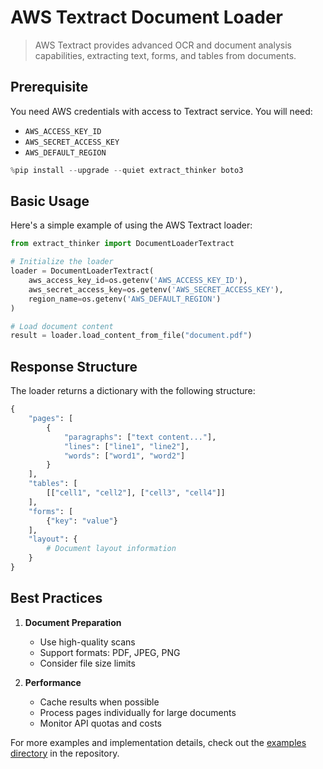 # AWS Textract Document Loader

> AWS Textract provides advanced OCR and document analysis capabilities, extracting text, forms, and tables from documents.

## Prerequisite

You need AWS credentials with access to Textract service. You will need:
- `AWS_ACCESS_KEY_ID`
- `AWS_SECRET_ACCESS_KEY`
- `AWS_DEFAULT_REGION`

```python
%pip install --upgrade --quiet extract_thinker boto3
```

## Basic Usage

Here's a simple example of using the AWS Textract loader:

```python
from extract_thinker import DocumentLoaderTextract

# Initialize the loader
loader = DocumentLoaderTextract(
    aws_access_key_id=os.getenv('AWS_ACCESS_KEY_ID'),
    aws_secret_access_key=os.getenv('AWS_SECRET_ACCESS_KEY'),
    region_name=os.getenv('AWS_DEFAULT_REGION')
)

# Load document content
result = loader.load_content_from_file("document.pdf")
```

## Response Structure

The loader returns a dictionary with the following structure:

```python
{
    "pages": [
        {
            "paragraphs": ["text content..."],
            "lines": ["line1", "line2"],
            "words": ["word1", "word2"]
        }
    ],
    "tables": [
        [["cell1", "cell2"], ["cell3", "cell4"]]
    ],
    "forms": [
        {"key": "value"}
    ],
    "layout": {
        # Document layout information
    }
}
```

## Best Practices

1. **Document Preparation**
   - Use high-quality scans
   - Support formats: PDF, JPEG, PNG
   - Consider file size limits

2. **Performance**
   - Cache results when possible
   - Process pages individually for large documents
   - Monitor API quotas and costs

For more examples and implementation details, check out the [examples directory](examples/) in the repository. 